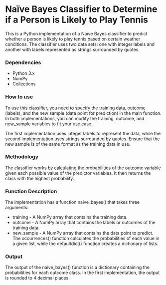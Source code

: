 # Naïve Bayes Classifier to Determine if a Person is Likely to Play Tennis
This is a Python implementation of a Naïve Bayes classifier to predict whether a person is likely to play tennis based on certain weather conditions. The classifier uses two data sets: one with integer labels and another with labels represented as strings surrounded by quotes.

### Dependencies
- Python 3.x
- NumPy
- Collections

### How to use 
To use this classifier, you need to specify the training data, outcome (labels), and the new sample (data point for prediction) in the main function. In both implementations, you can modify the training, outcome, and new_sample variables to fit your use case.

The first implementation uses integer labels to represent the data, while the second implementation uses strings surrounded by quotes. Ensure that the new sample is of the same format as the training data in use.

### Methodology
The classifier works by calculating the probabilities of the outcome variable given each possible value of the predictor variables. It then returns the class with the highest probability.

### Function Description 
The implementation has a function naive_bayes() that takes three arguments:

- training - A NumPy array that contains the training data.
- outcome - A NumPy array that contains the labels or outcomes of the training data.
- new_sample - A NumPy array that contains the data point to predict.
The occurrences() function calculates the probabilities of each value in a given list, while the defaultdict() function creates a dictionary of lists.

### Output 
The output of the naive_bayes() function is a dictionary containing the probabilities for each outcome class. In the first implementation, the output is rounded to 4 decimal places.
